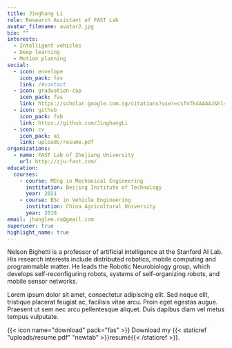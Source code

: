 ```yaml
---
title: Jinghang Li
role: Research Assistant of FAST Lab
avatar_filename: avatar2.jpg
bio: ""
interests:
  - Intelligent vehicles
  - Deep learning
  - Motion planning
social:
  - icon: envelope
    icon_pack: fas
    link: /#contact
  - icon: graduation-cap
    icon_pack: fas
    link: https://scholar.google.com.sg/citations?user=csfnTk4AAAAJ&hl=en
  - icon: github
    icon_pack: fab
    link: https://github.com/JinghangLi
  - icon: cv
    icon_pack: ai
    link: uploads/resume.pdf
organizations:
  - name: FAST Lab of Zhejiang University
    url: http://zju-fast.com/
education:
  courses:
    - course: MEng in Mechanical Engineering
      institution: Beijing Institute of Technology
      year: 2021
    - course: BSc in Vehicle Engineering
      institution: China Agricultural University
      year: 2018
email: jhanglee.ro@gmail.com
superuser: true
highlight_name: true
---
```

Nelson Bighetti is a professor of artificial intelligence at the Stanford AI Lab. His research interests include distributed robotics, mobile computing and programmable matter. He leads the Robotic Neurobiology group, which develops self-reconfiguring robots, systems of self-organizing robots, and mobile sensor networks.

Lorem ipsum dolor sit amet, consectetur adipiscing elit. Sed neque elit, tristique placerat feugiat ac, facilisis vitae arcu. Proin eget egestas augue. Praesent ut sem nec arcu pellentesque aliquet. Duis dapibus diam vel metus tempus vulputate.

{{< icon name="download" pack="fas" >}} Download my {{< staticref "uploads/resume.pdf" "newtab" >}}resumé{{< /staticref >}}.